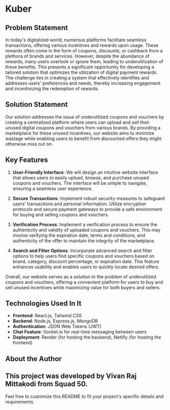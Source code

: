 # Kuber

## Problem Statement

In today's digitalized world, numerous platforms facilitate seamless transactions, offering various incentives and rewards upon usage. These rewards often come in the form of coupons, discounts, or cashback from a plethora of brands and services. However, despite the abundance of rewards, many users overlook or ignore them, leading to underutilization of these benefits. This presents a significant opportunity for developing a tailored solution that optimizes the utilization of digital payment rewards. The challenge lies in creating a system that effectively identifies and addresses users' preferences and needs, thereby increasing engagement and incentivizing the redemption of rewards.

## Solution Statement

Our solution addresses the issue of underutilized coupons and vouchers by creating a centralized platform where users can upload and sell their unused digital coupons and vouchers from various brands. By providing a marketplace for these unused incentives, our website aims to minimize wastage while enabling users to benefit from discounted offers they might otherwise miss out on.

## Key Features

1. **User-Friendly Interface**: We will design an intuitive website interface that allows users to easily upload, browse, and purchase unused coupons and vouchers. The interface will be simple to navigate, ensuring a seamless user experience.

2. **Secure Transactions**: Implement robust security measures to safeguard users' transactions and personal information. Utilize encryption protocols and secure payment gateways to provide a safe environment for buying and selling coupons and vouchers.

3. **Verification Process**: Implement a verification process to ensure the authenticity and validity of uploaded coupons and vouchers. This may involve verifying the expiration date, terms and conditions, and authenticity of the offer to maintain the integrity of the marketplace.

4. **Search and Filter Options**: Incorporate advanced search and filter options to help users find specific coupons and vouchers based on brand, category, discount percentage, or expiration date. This feature enhances usability and enables users to quickly locate desired offers.

Overall, our website serves as a solution to the problem of underutilized coupons and vouchers, offering a convenient platform for users to buy and sell unused incentives while maximizing value for both buyers and sellers.

## Technologies Used In It 

- **Frontend**: React.js, Tailwind CSS
- **Backend**: Node.js, Express.js, MongoDB
- **Authentication**: JSON Web Tokens (JWT)
- **Chat Feature**: Socket.io for real-time messaging between users
- **Deployment**: Render (for hosting the backend), Netlify (for hosting the frontend)

## About the Author

This project was developed by Vivan Raj Mittakodi from Squad 50.
---
Feel free to customize this README to fit your project's specific details and requirements.